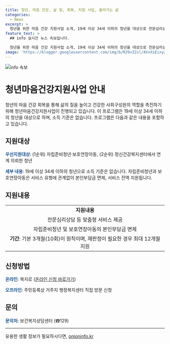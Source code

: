 ```yaml
---
title: 청년, 마음 건강, 삶 질, 회복, 지원 사업, 올라가는 삶
categories:
  - News
excerpt: >
  청년을 위한 마음 건강 지원사업 소개, 19세 이상 34세 이하의 청년을 대상으로 전문심리상담 등 맞춤형 서비스를 제공합니다. 자립준비청년·보호연장아동을 우선으로 하며, 온라인과 오프라인에서 신청 가능하며, 문의는 보건복지상담센터(☎129)로 가능합니다. 자세한 내용은 공공누리에서 확인하세요.
feature_text: >
  ## info 실시간 뉴스 속보입니다.

  청년을 위한 마음 건강 지원사업 소개, 19세 이상 34세 이하의 청년을 대상으로 전문심리상담 등 맞춤형 서비스를 제공합니다. 자립준비청년·보호연장아동을 우선으로 하며, 온라인과 오프라인에서 신청 가능하며, 문의는 보건복지상담센터(☎129)로 가능합니다. 자세한 내용은 공공누리에서 확인하세요.
image: 'https://blogger.googleusercontent.com/img/b/R29vZ2xl/AVvXsEixyZcFfHzMRdzZMjFBmAUKJYCLCGyLL1o632UiGVXcaFdKo_bkvkuCioo0uUKlGfBVcT3P84aROyZIXSBEx3Aw5nCQ3pTgDom1WDC4m8eifvWiAmWEEVb4x6G_l8C0QH225ldMjyaFvpxGEBGNO37VmDTDMHGhJPq73UglMfDca1-0aw/s1600/blogspot.png'
---
```


<p><img src="https://blogger.googleusercontent.com/img/b/R29vZ2xl/AVvXsEixyZcFfHzMRdzZMjFBmAUKJYCLCGyLL1o632UiGVXcaFdKo_bkvkuCioo0uUKlGfBVcT3P84aROyZIXSBEx3Aw5nCQ3pTgDom1WDC4m8eifvWiAmWEEVb4x6G_l8C0QH225ldMjyaFvpxGEBGNO37VmDTDMHGhJPq73UglMfDca1-0aw/s1600/blogspot.png" alt="info 속보" /></p>

<h1>청년마음건강지원사업 안내</h1>

<p data-ke-size="size16">청년의 마음 건강 회복을 통해 삶의 질을 높이고 건강한 사회구성원의 역할을 촉진하기 위해 청년마음건강지원사업이 진행되고 있습니다. 이 프로그램은 19세 이상 34세 이하의 청년을 대상으로 하며, 소득 기준은 없습니다. 프로그램은 다음과 같은 내용을 포함하고 있습니다.</p>

<h2 data-ke-size="size26">지원대상</h2>

<p><b><span style="color: #1a5490;">우선지원대상</span></b>: (1순위) 자립준비청년·보호연장아동, (2순위) 정신건강복지센터에서 연계 의뢰한 청년</p>

<p><b><span style="color: #1a5490;">세부 내용</span></b>: 19세 이상 34세 이하의 청년으로 소득 기준은 없습니다. 자립준비청년과 보호연장아동은 서비스 유형에 관계없이 본인부담금 면제, 서비스 전액 지원됩니다.

<h2 data-ke-size="size26">지원내용</h2>

<table>
  <tr>
    <td style="text-align: center; height: 17px;"><b>지원내용</b></td>
  </tr>
  <tr>
    <td style="text-align: center; height: 17px;">전문심리상담 등 맞춤형 서비스 제공</td>
  </tr>
  <tr>
    <td style="text-align: center; height: 17px;">자립준비청년 및 보호연장아동의 본인부담금 면제</td>
  </tr>
  <tr>
    <td style="text-align: center; height: 17px;"><b>기간</b>: 기본 3개월(10회)이 원칙이며, 재판정이 필요한 경우 최대 12개월 지원</td>
  </tr>
</table>

<h2 data-ke-size="size26">신청방법</h2>

<p><b><span style="color: #1a5490;">온라인</span></b>: 복지로 (<a href="https://bokjiro.go.kr/wel/wel/bj/bjsr010.do" rel="noopener">온라인 신청 바로가기</a>)</p>

<p><b><span style="color: #1a5490;">오프라인</span></b>: 주민등록상 거주지 행정복지센터 직접 방문 신청</p>

<h2 data-ke-size="size26">문의</h2>

<p><b><span style="color: #1a5490;">문의처</span></b>: 보건복지상담센터 (☎129)</p>

<p data-ke-size="size16"></p>

<hr>

유용한 생활 정보가 필요하시다면, <a href="https://onioninfo.kr" rel="dofollow">onioninfo.kr</a>


